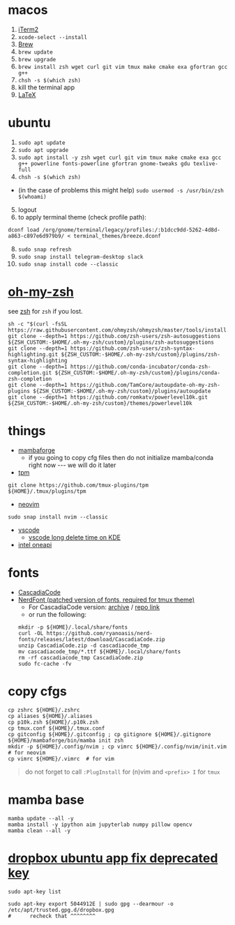 # macos
1. [iTerm2](https://iterm2.com)
2. `xcode-select --install`
3. [Brew](https://brew.sh)
4. `brew update`
5. `brew upgrade`
6. `brew install zsh wget curl git vim tmux make cmake exa gfortran gcc g++`
7. `chsh -s $(which zsh)`
8. kill the terminal app
9.  [LaTeX](http://www.tug.org/mactex/)


# ubuntu 
1. `sudo apt update`
2. `sudo apt upgrade`
3. `sudo apt install -y zsh wget curl git vim tmux make cmake exa gcc g++ powerline fonts-powerline gfortran gnome-tweaks gdu texlive-full`
4. `chsh -s $(which zsh)`
  * (in the case of problems this might help) `sudo usermod -s /usr/bin/zsh $(whoami)`
5. logout
7. to apply terminal theme (check profile path):
```
dconf load /org/gnome/terminal/legacy/profiles:/:b1dcc9dd-5262-4d8d-a863-c897e6d979b9/ < terminal_themes/breeze.dconf
```
8. `sudo snap refresh`
9. `sudo snap install telegram-desktop slack`
10. `sudo snap install code --classic`


# [oh-my-zsh](https://github.com/ohmyzsh/ohmyzsh#basic-installation)
see [zsh](https://github.com/ohmyzsh/ohmyzsh/wiki/Installing-ZSH) for `zsh` if you lost.
```
sh -c "$(curl -fsSL https://raw.githubusercontent.com/ohmyzsh/ohmyzsh/master/tools/install.sh)"
git clone --depth=1 https://github.com/zsh-users/zsh-autosuggestions ${ZSH_CUSTOM:-$HOME/.oh-my-zsh/custom}/plugins/zsh-autosuggestions
git clone --depth=1 https://github.com/zsh-users/zsh-syntax-highlighting.git ${ZSH_CUSTOM:-$HOME/.oh-my-zsh/custom}/plugins/zsh-syntax-highlighting
git clone --depth=1 https://github.com/conda-incubator/conda-zsh-completion.git ${ZSH_CUSTOM:-$HOME/.oh-my-zsh/custom}/plugins/conda-zsh-completion
git clone --depth=1 https://github.com/TamCore/autoupdate-oh-my-zsh-plugins ${ZSH_CUSTOM:-$HOME/.oh-my-zsh/custom}/plugins/autoupdate
git clone --depth=1 https://github.com/romkatv/powerlevel10k.git ${ZSH_CUSTOM:-$HOME/.oh-my-zsh/custom}/themes/powerlevel10k
```


# things
* [mambaforge](https://github.com/conda-forge/miniforge#mambaforge)
  * if you going to copy cfg files then do not initialize mamba/conda right now --- we will do it later
* [tpm](https://github.com/tmux-plugins/tpm)
```
git clone https://github.com/tmux-plugins/tpm ${HOME}/.tmux/plugins/tpm
```
* [neovim](https://github.com/neovim/neovim)
```
sudo snap install nvim --classic
```
* [vscode](https://code.visualstudio.com)
  * [vscode long delete time on KDE](https://jamezrin.name/fix-visual-studio-code-freezing-when-deleting)
* [intel oneapi](https://software.intel.com/content/www/us/en/develop/tools/oneapi/all-toolkits.html)


# fonts
* [CascadiaCode](https://github.com/microsoft/cascadia-code)
* [NerdFont (patched version of fonts, required for tmux theme)](https://github.com/ryanoasis/nerd-fonts)
  * For CascadiaCode version: [archive](https://github.com/ryanoasis/nerd-fonts/releases/latest) / [repo link](https://github.com/ryanoasis/nerd-fonts/tree/master/patched-fonts/CascadiaCode)
  * or run the following:
  ```
  mkdir -p ${HOME}/.local/share/fonts
  curl -OL https://github.com/ryanoasis/nerd-fonts/releases/latest/download/CascadiaCode.zip
  unzip CascadiaCode.zip -d cascadiacode_tmp
  mv cascadiacode_tmp/*.ttf ${HOME}/.local/share/fonts
  rm -rf cascadiacode_tmp CascadiaCode.zip
  sudo fc-cache -fv
  ```

# copy cfgs
```
cp zshrc ${HOME}/.zshrc
cp aliases ${HOME}/.aliases
cp p10k.zsh ${HOME}/.p10k.zsh
cp tmux.conf ${HOME}/.tmux.conf
cp gitconfig ${HOME}/.gitconfig ; cp gitignore ${HOME}/.gitignore
${HOME}/mambaforge/bin/mamba init zsh
mkdir -p ${HOME}/.config/nvim ; cp vimrc ${HOME}/.config/nvim/init.vim  # for neovim
cp vimrc ${HOME}/.vimrc  # for vim
```
> do not forget to call `:PlugInstall` for (n)vim
> and `<prefix> I` for `tmux`

# mamba base
```
mamba update --all -y
mamba install -y ipython aim jupyterlab numpy pillow opencv
mamba clean --all -y
```

# [dropbox ubuntu app fix deprecated key](https://itsfoss.com/key-is-stored-in-legacy-trusted-gpg/)
`sudo apt-key list`

```
sudo apt-key export 5044912E | sudo gpg --dearmour -o /etc/apt/trusted.gpg.d/dropbox.gpg
#      recheck that ^^^^^^^^
```



